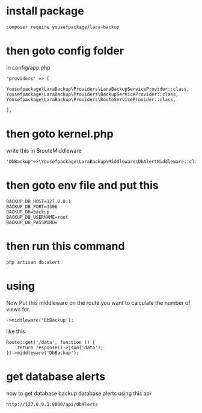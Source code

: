 # install package

```
composer require yousefpackage/lara-backup
```

# then goto config folder 

in config/app.php


```
'providers' => [

Yousefpackage\LaraBackup\Providers\LaraBackupServiceProvider::class,
Yousefpackage\LaraBackup\Providers\BackupServiceProvider::class,
Yousefpackage\LaraBackup\Providers\RouteServiceProvider::class,

],
```

# then goto kernel.php

write this in $routeMiddleware

```
'DbBackup'=>\Yousefpackage\LaraBackup\Middleware\DbAlertMiddleware::class,
```

# then goto env file and put this

```
BACKUP_DB_HOST=127.0.0.1
BACKUP_DB_PORT=3306
BACKUP_DB=backup
BACKUP_DB_USERNAME=root
BACKUP_DB_PASSWORD=
```

# then run this command 

```
php artisan db:alert
```



# using
Now Put this middleware on the route you want to calculate the number of views for.

```
->middleware('DbBackup');
```

like this 

```
Route::get('/data', function () {
    return response()->json('data');
})->middleware('DbBackup');
```

# get database alerts 

now to get database backup database alerts  using this api 

```
http://127.0.0.1:8000/api/dbAlerts